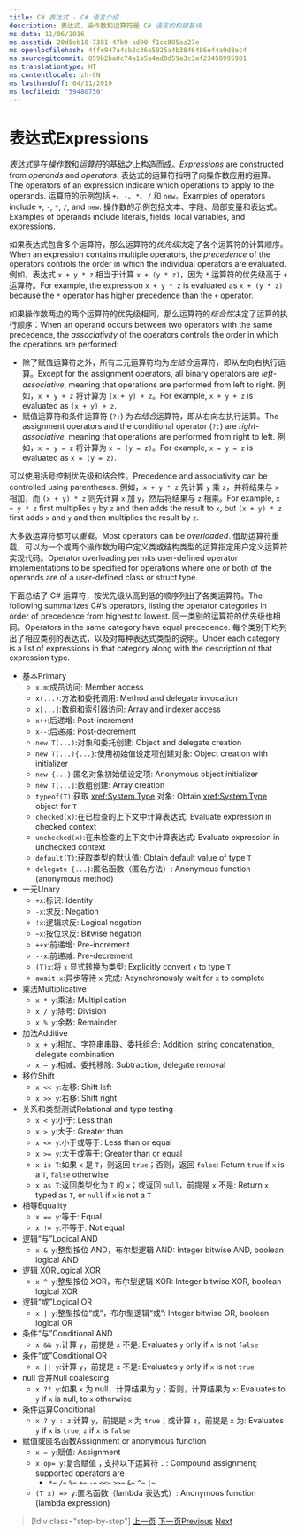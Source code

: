 ```yaml
---
title: C# 表达式 - C# 语言介绍
description: 表达式、操作数和运算符是 C# 语言的构建基块
ms.date: 11/06/2016
ms.assetid: 20d5eb10-7381-47b9-ad90-f1cc895aa27e
ms.openlocfilehash: 4ffe947a4cb8c36a5925a4b3846486e44a9d8ec4
ms.sourcegitcommit: 859b2ba0c74a1a5a4ad0d59a3c3af23450995981
ms.translationtype: HT
ms.contentlocale: zh-CN
ms.lasthandoff: 04/11/2019
ms.locfileid: "59480750"
---
```

# <a name="expressions"></a><span data-ttu-id="0d341-103">表达式</span><span class="sxs-lookup"><span data-stu-id="0d341-103">Expressions</span></span>

<span data-ttu-id="0d341-104">*表达式*是在*操作数*和*运算符*的基础之上构造而成。</span><span class="sxs-lookup"><span data-stu-id="0d341-104">*Expressions* are constructed from *operands* and *operators*.</span></span> <span data-ttu-id="0d341-105">表达式的运算符指明了向操作数应用的运算。</span><span class="sxs-lookup"><span data-stu-id="0d341-105">The operators of an expression indicate which operations to apply to the operands.</span></span> <span data-ttu-id="0d341-106">运算符的示例包括 `+`、`-`、`*`、`/` 和 `new`。</span><span class="sxs-lookup"><span data-stu-id="0d341-106">Examples of operators include `+`, `-`, `*`, `/`, and `new`.</span></span> <span data-ttu-id="0d341-107">操作数的示例包括文本、字段、局部变量和表达式。</span><span class="sxs-lookup"><span data-stu-id="0d341-107">Examples of operands include literals, fields, local variables, and expressions.</span></span>

<span data-ttu-id="0d341-108">如果表达式包含多个运算符，那么运算符的*优先级*决定了各个运算符的计算顺序。</span><span class="sxs-lookup"><span data-stu-id="0d341-108">When an expression contains multiple operators, the *precedence* of the operators controls the order in which the individual operators are evaluated.</span></span> <span data-ttu-id="0d341-109">例如，表达式 `x + y * z` 相当于计算 `x + (y * z)`，因为 `*` 运算符的优先级高于 `+` 运算符。</span><span class="sxs-lookup"><span data-stu-id="0d341-109">For example, the expression `x + y * z` is evaluated as `x + (y * z)` because the `*` operator has higher precedence than the `+` operator.</span></span>

<span data-ttu-id="0d341-110">如果操作数两边的两个运算符的优先级相同，那么运算符的*结合性*决定了运算的执行顺序：</span><span class="sxs-lookup"><span data-stu-id="0d341-110">When an operand occurs between two operators with the same precedence, the *associativity* of the operators controls the order in which the operations are performed:</span></span>

* <span data-ttu-id="0d341-111">除了赋值运算符之外，所有二元运算符均为*左结合*运算符，即从左向右执行运算。</span><span class="sxs-lookup"><span data-stu-id="0d341-111">Except for the assignment operators, all binary operators are *left-associative*, meaning that operations are performed from left to right.</span></span> <span data-ttu-id="0d341-112">例如，`x + y + z` 将计算为 `(x + y) + z`。</span><span class="sxs-lookup"><span data-stu-id="0d341-112">For example, `x + y + z` is evaluated as `(x + y) + z`.</span></span>
* <span data-ttu-id="0d341-113">赋值运算符和条件运算符 (`?:`) 为*右结合*运算符，即从右向左执行运算。</span><span class="sxs-lookup"><span data-stu-id="0d341-113">The assignment operators and the conditional operator (`?:`) are *right-associative*, meaning that operations are performed from right to left.</span></span> <span data-ttu-id="0d341-114">例如，`x = y = z` 将计算为 `x = (y = z)`。</span><span class="sxs-lookup"><span data-stu-id="0d341-114">For example, `x = y = z` is evaluated as `x = (y = z)`.</span></span>

<span data-ttu-id="0d341-115">可以使用括号控制优先级和结合性。</span><span class="sxs-lookup"><span data-stu-id="0d341-115">Precedence and associativity can be controlled using parentheses.</span></span> <span data-ttu-id="0d341-116">例如，`x + y * z` 先计算 `y` 乘 `z`，并将结果与 `x` 相加，而 `(x + y) * z` 则先计算 `x` 加 `y`，然后将结果与 `z` 相乘。</span><span class="sxs-lookup"><span data-stu-id="0d341-116">For example, `x + y * z` first multiplies `y` by `z` and then adds the result to `x`, but `(x + y) * z` first adds `x` and `y` and then multiplies the result by `z`.</span></span>

<span data-ttu-id="0d341-117">大多数运算符都可以*重载*。</span><span class="sxs-lookup"><span data-stu-id="0d341-117">Most operators can be *overloaded*.</span></span> <span data-ttu-id="0d341-118">借助运算符重载，可以为一个或两个操作数为用户定义类或结构类型的运算指定用户定义运算符实现代码。</span><span class="sxs-lookup"><span data-stu-id="0d341-118">Operator overloading permits user-defined operator implementations to be specified for operations where one or both of the operands are of a user-defined class or struct type.</span></span>

<span data-ttu-id="0d341-119">下面总结了 C# 运算符，按优先级从高到低的顺序列出了各类运算符。</span><span class="sxs-lookup"><span data-stu-id="0d341-119">The following summarizes C#’s operators, listing the operator categories in order of precedence from highest to lowest.</span></span> <span data-ttu-id="0d341-120">同一类别的运算符的优先级也相同。</span><span class="sxs-lookup"><span data-stu-id="0d341-120">Operators in the same category have equal precedence.</span></span> <span data-ttu-id="0d341-121">每个类别下均列出了相应类别的表达式，以及对每种表达式类型的说明。</span><span class="sxs-lookup"><span data-stu-id="0d341-121">Under each category is a list of expressions in that category along with the description of that expression type.</span></span>

* <span data-ttu-id="0d341-122">基本</span><span class="sxs-lookup"><span data-stu-id="0d341-122">Primary</span></span>
  - `x.m`<span data-ttu-id="0d341-123">:成员访问</span><span class="sxs-lookup"><span data-stu-id="0d341-123">: Member access</span></span>
  - `x(...)`<span data-ttu-id="0d341-124">:方法和委托调用</span><span class="sxs-lookup"><span data-stu-id="0d341-124">: Method and delegate invocation</span></span>
  - `x[...]`<span data-ttu-id="0d341-125">:数组和索引器访问</span><span class="sxs-lookup"><span data-stu-id="0d341-125">: Array and indexer access</span></span>
  - `x++`<span data-ttu-id="0d341-126">:后递增</span><span class="sxs-lookup"><span data-stu-id="0d341-126">: Post-increment</span></span>
  - `x--`<span data-ttu-id="0d341-127">:后递减</span><span class="sxs-lookup"><span data-stu-id="0d341-127">: Post-decrement</span></span>
  - `new T(...)`<span data-ttu-id="0d341-128">:对象和委托创建</span><span class="sxs-lookup"><span data-stu-id="0d341-128">: Object and delegate creation</span></span>
  - `new T(...){...}`<span data-ttu-id="0d341-129">:使用初始值设定项创建对象</span><span class="sxs-lookup"><span data-stu-id="0d341-129">: Object creation with initializer</span></span>
  - `new {...}`<span data-ttu-id="0d341-130">:匿名对象初始值设定项</span><span class="sxs-lookup"><span data-stu-id="0d341-130">:  Anonymous object initializer</span></span>
  - `new T[...]`<span data-ttu-id="0d341-131">:数组创建</span><span class="sxs-lookup"><span data-stu-id="0d341-131">: Array creation</span></span>
  - `typeof(T)`<span data-ttu-id="0d341-132">:获取 <xref:System.Type> 对象</span><span class="sxs-lookup"><span data-stu-id="0d341-132">: Obtain <xref:System.Type> object for</span></span> `T`
  - `checked(x)`<span data-ttu-id="0d341-133">:在已检查的上下文中计算表达式</span><span class="sxs-lookup"><span data-stu-id="0d341-133">: Evaluate expression in checked context</span></span>
  - `unchecked(x)`<span data-ttu-id="0d341-134">:在未检查的上下文中计算表达式</span><span class="sxs-lookup"><span data-stu-id="0d341-134">: Evaluate expression in unchecked context</span></span>
  - `default(T)`<span data-ttu-id="0d341-135">:获取类型的默认值</span><span class="sxs-lookup"><span data-stu-id="0d341-135">: Obtain default value of type</span></span> `T`
  - `delegate {...}`<span data-ttu-id="0d341-136">:匿名函数（匿名方法）</span><span class="sxs-lookup"><span data-stu-id="0d341-136">: Anonymous function (anonymous method)</span></span>
* <span data-ttu-id="0d341-137">一元</span><span class="sxs-lookup"><span data-stu-id="0d341-137">Unary</span></span>
  - `+x`<span data-ttu-id="0d341-138">:标识</span><span class="sxs-lookup"><span data-stu-id="0d341-138">: Identity</span></span>
  - `-x`<span data-ttu-id="0d341-139">:求反</span><span class="sxs-lookup"><span data-stu-id="0d341-139">: Negation</span></span>
  - `!x`<span data-ttu-id="0d341-140">:逻辑求反</span><span class="sxs-lookup"><span data-stu-id="0d341-140">: Logical negation</span></span>
  - `~x`<span data-ttu-id="0d341-141">:按位求反</span><span class="sxs-lookup"><span data-stu-id="0d341-141">: Bitwise negation</span></span>
  - `++x`<span data-ttu-id="0d341-142">:前递增</span><span class="sxs-lookup"><span data-stu-id="0d341-142">: Pre-increment</span></span>
  - `--x`<span data-ttu-id="0d341-143">:前递减</span><span class="sxs-lookup"><span data-stu-id="0d341-143">: Pre-decrement</span></span>
  - `(T)x`<span data-ttu-id="0d341-144">:将 `x` 显式转换为类型</span><span class="sxs-lookup"><span data-stu-id="0d341-144">: Explicitly convert `x` to type</span></span> `T`
  - `await x`<span data-ttu-id="0d341-145">:异步等待 `x` 完成</span><span class="sxs-lookup"><span data-stu-id="0d341-145">: Asynchronously wait for `x` to complete</span></span>
* <span data-ttu-id="0d341-146">乘法</span><span class="sxs-lookup"><span data-stu-id="0d341-146">Multiplicative</span></span>
  - `x * y`<span data-ttu-id="0d341-147">:乘法</span><span class="sxs-lookup"><span data-stu-id="0d341-147">: Multiplication</span></span>
  - `x / y`<span data-ttu-id="0d341-148">:除号</span><span class="sxs-lookup"><span data-stu-id="0d341-148">: Division</span></span>
  - `x % y`<span data-ttu-id="0d341-149">:余数</span><span class="sxs-lookup"><span data-stu-id="0d341-149">: Remainder</span></span>
* <span data-ttu-id="0d341-150">加法</span><span class="sxs-lookup"><span data-stu-id="0d341-150">Additive</span></span>
  - `x + y`<span data-ttu-id="0d341-151">:相加、字符串串联、委托组合</span><span class="sxs-lookup"><span data-stu-id="0d341-151">: Addition, string concatenation, delegate combination</span></span>
  - `x – y`<span data-ttu-id="0d341-152">:相减、委托移除</span><span class="sxs-lookup"><span data-stu-id="0d341-152">: Subtraction, delegate removal</span></span>
* <span data-ttu-id="0d341-153">移位</span><span class="sxs-lookup"><span data-stu-id="0d341-153">Shift</span></span>
  - `x << y`<span data-ttu-id="0d341-154">:左移</span><span class="sxs-lookup"><span data-stu-id="0d341-154">: Shift left</span></span>
  - `x >> y`<span data-ttu-id="0d341-155">:右移</span><span class="sxs-lookup"><span data-stu-id="0d341-155">: Shift right</span></span>
* <span data-ttu-id="0d341-156">关系和类型测试</span><span class="sxs-lookup"><span data-stu-id="0d341-156">Relational and type testing</span></span>
  - `x < y`<span data-ttu-id="0d341-157">:小于</span><span class="sxs-lookup"><span data-stu-id="0d341-157">: Less than</span></span>
  - `x > y`<span data-ttu-id="0d341-158">:大于</span><span class="sxs-lookup"><span data-stu-id="0d341-158">: Greater than</span></span>
  - `x <= y`<span data-ttu-id="0d341-159">:小于或等于</span><span class="sxs-lookup"><span data-stu-id="0d341-159">: Less than or equal</span></span>
  - `x >= y`<span data-ttu-id="0d341-160">:大于或等于</span><span class="sxs-lookup"><span data-stu-id="0d341-160">: Greater than or equal</span></span>
  - `x is T`<span data-ttu-id="0d341-161">:如果 `x` 是 `T`，则返回 `true`；否则，返回 `false`</span><span class="sxs-lookup"><span data-stu-id="0d341-161">: Return `true` if `x` is a `T`, `false` otherwise</span></span>
  - `x as T`<span data-ttu-id="0d341-162">:返回类型化为 `T` 的 `x`；或返回 `null`，前提是 `x` 不是</span><span class="sxs-lookup"><span data-stu-id="0d341-162">: Return `x` typed as `T`, or `null` if `x` is not a</span></span> `T`
* <span data-ttu-id="0d341-163">相等</span><span class="sxs-lookup"><span data-stu-id="0d341-163">Equality</span></span>
  - `x == y`<span data-ttu-id="0d341-164">:等于</span><span class="sxs-lookup"><span data-stu-id="0d341-164">: Equal</span></span>
  - `x != y`<span data-ttu-id="0d341-165">:不等于</span><span class="sxs-lookup"><span data-stu-id="0d341-165">: Not equal</span></span>
* <span data-ttu-id="0d341-166">逻辑“与”</span><span class="sxs-lookup"><span data-stu-id="0d341-166">Logical AND</span></span>
  - `x & y`<span data-ttu-id="0d341-167">:整型按位 AND，布尔型逻辑 AND</span><span class="sxs-lookup"><span data-stu-id="0d341-167">: Integer bitwise AND, boolean logical AND</span></span>
* <span data-ttu-id="0d341-168">逻辑 XOR</span><span class="sxs-lookup"><span data-stu-id="0d341-168">Logical XOR</span></span>
  - `x ^ y`<span data-ttu-id="0d341-169">:整型按位 XOR，布尔型逻辑 XOR</span><span class="sxs-lookup"><span data-stu-id="0d341-169">: Integer bitwise XOR, boolean logical XOR</span></span>
* <span data-ttu-id="0d341-170">逻辑“或”</span><span class="sxs-lookup"><span data-stu-id="0d341-170">Logical OR</span></span>
  - `x | y`<span data-ttu-id="0d341-171">:整型按位“或”，布尔型逻辑“或”</span><span class="sxs-lookup"><span data-stu-id="0d341-171">: Integer bitwise OR, boolean logical OR</span></span>
* <span data-ttu-id="0d341-172">条件“与”</span><span class="sxs-lookup"><span data-stu-id="0d341-172">Conditional AND</span></span>
  - `x && y`<span data-ttu-id="0d341-173">:计算 `y`，前提是 `x` 不是</span><span class="sxs-lookup"><span data-stu-id="0d341-173">: Evaluates `y` only if `x` is not</span></span> `false`
* <span data-ttu-id="0d341-174">条件“或”</span><span class="sxs-lookup"><span data-stu-id="0d341-174">Conditional OR</span></span>
  - `x || y`<span data-ttu-id="0d341-175">:计算 `y`，前提是 `x` 不是</span><span class="sxs-lookup"><span data-stu-id="0d341-175">: Evaluates `y` only if `x` is not</span></span> `true`
* <span data-ttu-id="0d341-176">null 合并</span><span class="sxs-lookup"><span data-stu-id="0d341-176">Null coalescing</span></span>
  - `x ?? y`<span data-ttu-id="0d341-177">:如果 `x` 为 null，计算结果为 `y`；否则，计算结果为 `x`</span><span class="sxs-lookup"><span data-stu-id="0d341-177">: Evaluates to `y` if `x` is null, to `x` otherwise</span></span>
* <span data-ttu-id="0d341-178">条件运算</span><span class="sxs-lookup"><span data-stu-id="0d341-178">Conditional</span></span>
  - `x ? y : z`<span data-ttu-id="0d341-179">:计算 `y`，前提是 `x` 为 `true`；或计算 `z`，前提是 `x` 为</span><span class="sxs-lookup"><span data-stu-id="0d341-179">: Evaluates `y` if `x` is `true`, `z` if `x` is</span></span> `false`
* <span data-ttu-id="0d341-180">赋值或匿名函数</span><span class="sxs-lookup"><span data-stu-id="0d341-180">Assignment or anonymous function</span></span>
  - `x = y`<span data-ttu-id="0d341-181">:赋值</span><span class="sxs-lookup"><span data-stu-id="0d341-181">: Assignment</span></span>
  - `x op= y`<span data-ttu-id="0d341-182">:复合赋值；支持以下运算符：</span><span class="sxs-lookup"><span data-stu-id="0d341-182">: Compound assignment; supported operators are</span></span>
    - `*=`   `/=`   `%=`   `+=`   `-=`   `<<=`   `>>=`   `&=`  `^=`  `|=`
  - `(T x) => y`<span data-ttu-id="0d341-183">:匿名函数（lambda 表达式）</span><span class="sxs-lookup"><span data-stu-id="0d341-183">: Anonymous function (lambda expression)</span></span>

> [!div class="step-by-step"]
> <span data-ttu-id="0d341-184">[上一页](types-and-variables.md)
> [下一页](statements.md)</span><span class="sxs-lookup"><span data-stu-id="0d341-184">[Previous](types-and-variables.md)
[Next](statements.md)</span></span>
